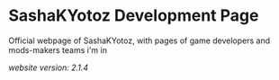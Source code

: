 # SashaKYotoz Development Page
Official webpage of SashaKYotoz, with pages of game developers and mods-makers teams i'm in

*website version: 2.1.4*